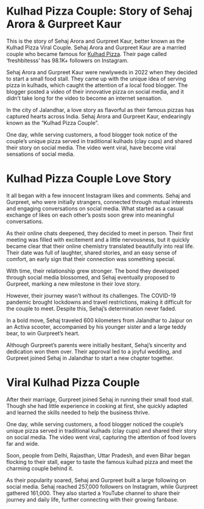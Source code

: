 # Kulhad Pizza Couple: Story of Sehaj Arora & Gurpreet Kaur

This is the story of Sehaj Arora and Gurpreet Kaur, better known as the Kulhad Pizza Viral Couple. Sehaj Arora and Gurpreet Kaur are a married couple who became famous for <a href="https://kulhadpizza.com/" target="_blank">Kulhad Pizza</a>. Their page called ‘freshbitesss’ has 98.1K+ followers on Instagram.

Sehaj Arora and Gurpreet Kaur were newlyweds in 2022 when they decided to start a small food stall. They came up with the unique idea of serving pizza in kulhads, which caught the attention of a local food blogger. The blogger posted a video of their innovative pizza on social media, and it didn’t take long for the video to become an internet sensation.

In the city of Jalandhar, a love story as flavorful as their famous pizzas has captured hearts across India. Sehaj Arora and Gurpreet Kaur, endearingly known as the “Kulhad Pizza Couple”.

 One day, while serving customers, a food blogger took notice of the couple’s unique pizza served in traditional kulhads (clay cups) and shared their story on social media. The video went viral, have become viral sensations of social media.

 # Kulhad Pizza Couple Love Story
It all began with a few innocent Instagram likes and comments. Sehaj and Gurpreet, who were initially strangers, connected through mutual interests and engaging conversations on social media. What started as a casual exchange of likes on each other’s posts soon grew into meaningful conversations.

 

As their online chats deepened, they decided to meet in person. Their first meeting was filled with excitement and a little nervousness, but it quickly became clear that their online chemistry translated beautifully into real life. Their date was full of laughter, shared stories, and an easy sense of comfort, an early sign that their connection was something special.

 

With time, their relationship grew stronger. The bond they developed through social media blossomed, and Sehaj eventually proposed to Gurpreet, marking a new milestone in their love story.

 

However, their journey wasn’t without its challenges. The COVID-19 pandemic brought lockdowns and travel restrictions, making it difficult for the couple to meet. Despite this, Sehaj’s determination never faded.

 

In a bold move, Sehaj traveled 600 kilometers from Jalandhar to Jaipur on an Activa scooter, accompanied by his younger sister and a large teddy bear, to win Gurpreet’s heart.

 

Although Gurpreet’s parents were initially hesitant, Sehaj’s sincerity and dedication won them over. Their approval led to a joyful wedding, and Gurpreet joined Sehaj in Jalandhar to start a new chapter together.

# Viral Kulhad Pizza Couple
After their marriage, Gurpreet joined Sehaj in running their small food stall. Though she had little experience in cooking at first, she quickly adapted and learned the skills needed to help the business thrive.

 

One day, while serving customers, a food blogger noticed the couple’s unique pizza served in traditional kulhads (clay cups) and shared their story on social media. The video went viral, capturing the attention of food lovers far and wide.

 

Soon, people from Delhi, Rajasthan, Uttar Pradesh, and even Bihar began flocking to their stall, eager to taste the famous kulhad pizza and meet the charming couple behind it.

 

As their popularity soared, Sehaj and Gurpreet built a large following on social media. Sehaj reached 257,000 followers on Instagram, while Gurpreet gathered 161,000. They also started a YouTube channel to share their journey and daily life, further connecting with their growing fanbase.
